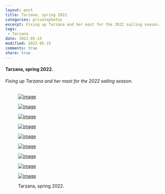 ```yaml
---
layout: post
title: Tarzana, spring 2022.
categories: privatephotos
excerpt: Fixing up Tarzana and her mast for the 2022 sailing season.
tags:
 - Tarzana
date: 2022-05-15
modified: 2022-05-15
comments: true
share: true
---
```



#### Tarzana, spring 2022.

###### Fixing up Tarzana and her mast for the 2022 sailing season.

<figure class='third'>

<a href="../../photos/se_202205_tarzana/se_202205_tarzana_m_IMG_20220301_164620_370.jpg"><img src="../../photos/se_202205_tarzana/se_202205_tarzana_m_IMG_20220301_164620_370.jpg" alt="image"></a>

<a href="../../photos/se_202205_tarzana/se_202205_tarzana_m_IMG_20220302_094129_291.jpg"><img src="../../photos/se_202205_tarzana/se_202205_tarzana_m_IMG_20220302_094129_291.jpg" alt="image"></a>

<a href="../../photos/se_202205_tarzana/se_202205_tarzana_m_IMG_20220303_145450_903.jpg"><img src="../../photos/se_202205_tarzana/se_202205_tarzana_m_IMG_20220303_145450_903.jpg" alt="image"></a>

<a href="../../photos/se_202205_tarzana/se_202205_tarzana_m_IMG_20220509_103807_282.jpg"><img src="../../photos/se_202205_tarzana/se_202205_tarzana_m_IMG_20220509_103807_282.jpg" alt="image"></a>

<a href="../../photos/se_202205_tarzana/se_202205_tarzana_m_IMG_20220517_194619_754.jpg"><img src="../../photos/se_202205_tarzana/se_202205_tarzana_m_IMG_20220517_194619_754.jpg" alt="image"></a>

<a href="../../photos/se_202205_tarzana/se_202205_tarzana_m_IMG_20220521_143105_500.jpg"><img src="../../photos/se_202205_tarzana/se_202205_tarzana_m_IMG_20220521_143105_500.jpg" alt="image"></a>

<a href="../../photos/se_202205_tarzana/se_202205_tarzana_m_IMG_20220521_153537_550.jpg"><img src="../../photos/se_202205_tarzana/se_202205_tarzana_m_IMG_20220521_153537_550.jpg" alt="image"></a>

<a href="../../photos/se_202205_tarzana/se_202205_tarzana_m_IMG_20220522_133217_461.jpg"><img src="../../photos/se_202205_tarzana/se_202205_tarzana_m_IMG_20220522_133217_461.jpg" alt="image"></a>

<a href="../../photos/se_202205_tarzana/se_202205_tarzana_m_IMG_20220522_133453_721.jpg"><img src="../../photos/se_202205_tarzana/se_202205_tarzana_m_IMG_20220522_133453_721.jpg" alt="image"></a>

<figcaption>Tarzana, spring 2022.</figcaption>

</figure>
